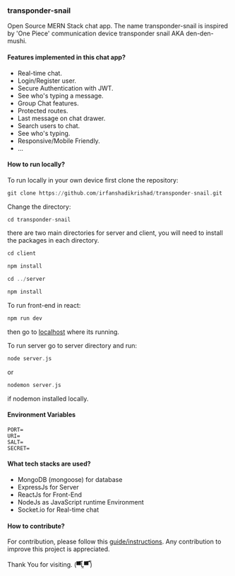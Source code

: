<h3>transponder-snail</h3>

Open Source MERN Stack chat app. The name transponder-snail is inspired by 'One Piece' communication device transponder snail AKA den-den-mushi.

<h4>Features implemented in this chat app?</h4>

- Real-time chat.
- Login/Register user.
- Secure Authentication with JWT.
- See who's typing a message.
- Group Chat features.
- Protected routes.
- Last message on chat drawer.
- Search users to chat.
- See who's typing.
- Responsive/Mobile Friendly.
- ...

<h4>How to run locally?</h4>

To run locally in your own device first clone the repository:

```ada
git clone https://github.com/irfanshadikrishad/transponder-snail.git
```

Change the directory:

```ada
cd transponder-snail
```

there are two main directories for server and client, you will need to install the packages in each directory.

```ada
cd client
```

```ada
npm install
```

```ada
cd ../server
```

```ada
npm install
```

To run front-end in react:

```ada
npm run dev
```

then go to [localhost](http://localhost:5173) where its running.

To run server go to server directory and run:

```ada
node server.js
```

or

```ada
nodemon server.js
```

if nodemon installed locally.

<h4>Environment Variables</h4>

```
PORT=
URI=
SALT=
SECRET=
```

<h4>What tech stacks are used?</h4>

- MongoDB (mongoose) for database
- ExpressJs for Server
- ReactJs for Front-End
- NodeJs as JavaScript runtime Environment
- Socket.io for Real-time chat

<h4>How to contribute?</h4>
For contribution, please follow this <a href='https://docs.google.com/document/d/1bCX9bvNzWE1ObDnmUYCMF5H3CCWGgBiQbV_C0IhRLrc'>guide/instructions</a>. Any contribution to improve this project is appreciated.

<br/>
<br/>
Thank You for visiting. (▀̿Ĺ̯▀̿ ̿)
